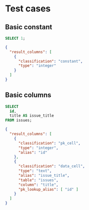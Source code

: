 # Test cases

## Basic constant

```sql
SELECT 1;
```

```json
{
  "result_columns": [
    {
      "classification": "constant",
      "type": "integer"
    }
  ]
}
```

## Basic columns

```sql
SELECT
  id,
  title AS issue_title
FROM issues;
```

```json
{
  "result_columns": [
    {
      "classification": "pk_cell",
      "type": "integer",
      "alias": "id"
    },
    {
      "classification": "data_cell",
      "type": "text",
      "alias": "issue_title",
      "table": "issues",
      "column": "title",
      "pk_lookup_alias": [ "id" ]
    }
  ]
}
```
